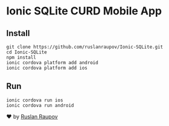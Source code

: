 # Ionic SQLite CURD Mobile App

## Install
```shell
git clone https://github.com/ruslanraupov/Ionic-SQLite.git
cd Ionic-SQLite
npm install
ionic cordova platform add android
ionic cordova platform add ios
```

## Run
```shell
ionic cordova run ios
ionic cordova run android
```
:heart: by [Ruslan Raupov](https://github.com/ruslanraupov)
